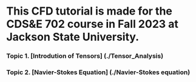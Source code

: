 #  This CFD tutorial is made for the CDS&E 702 course in Fall 2023 at Jackson State University.

### Topic 1. [Introdution of Tensors] (./Tensor_Analysis)
### Topic 2. [Navier-Stokes Equation] (./Navier-Stokes equation)

